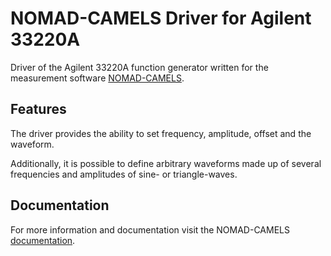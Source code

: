 # NOMAD-CAMELS Driver for Agilent 33220A

Driver of the Agilent 33220A function generator written for the measurement software [NOMAD-CAMELS](https://fau-lap.github.io/NOMAD-CAMELS/).

## Features
The driver provides the ability to set frequency, amplitude, offset and the waveform.

Additionally, it is possible to define arbitrary waveforms made up of several frequencies and amplitudes of sine- or triangle-waves.


## Documentation

For more information and documentation visit the NOMAD-CAMELS [documentation](https://fau-lap.github.io/NOMAD-CAMELS/doc/instruments/instruments.html).